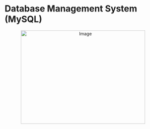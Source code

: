 # Database Management System (MySQL)
<p align="center">
  <img src="./Not.jpg" alt="Image" width="400" height="300">
</p>
